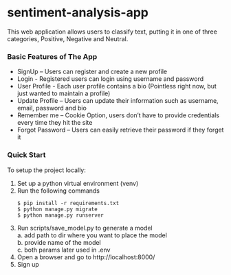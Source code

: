 # sentiment-analysis-app
This web application allows users to classify text, putting it in one of three categories, Positive, Negative and Neutral. 

### Basic Features of The App
    
* SignUp – Users can register and create a new profile
* Login - Registered users can login using username and password
* User Profile - Each user profile contains a bio (Pointless right now, but just wanted to maintain a profile)
* Update Profile – Users can update their information such as username, email, password and bio
* Remember me – Cookie Option, users don’t have to provide credentials every time they hit the site
* Forgot Password – Users can easily retrieve their password if they forget it 

### Quick Start
To setup the project locally:

1. Set up a python virtual environment (venv)
2. Run the following commands
    ```
    $ pip install -r requirements.txt
    $ python manage.py migrate
    $ python manage.py runserver
    ```
3. Run scripts/save_model.py to generate a model
    <br>a. add path to dir where you want to place the model
    <br>b. provide name of the model
    <br>c. both params later used in .env 
4. Open a browser and go to http://localhost:8000/
4. Sign up

